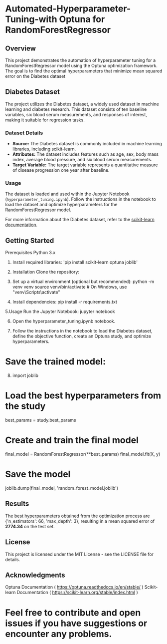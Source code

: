 # Automated-Hyperparameter-Tuning-with Optuna for RandomForestRegressor

## Overview
This project demonstrates the automation of hyperparameter tuning for a RandomForestRegressor model using the Optuna optimization framework. The goal is to find the optimal hyperparameters that minimize mean squared error on the Diabetes dataset


## Diabetes Dataset

The project utilizes the Diabetes dataset, a widely used dataset in machine learning and diabetes research. This dataset consists of ten baseline variables, six blood serum measurements, and responses of interest, making it suitable for regression tasks.

### Dataset Details

- **Source:** The Diabetes dataset is commonly included in machine learning libraries, including scikit-learn.
- **Attributes:** The dataset includes features such as age, sex, body mass index, average blood pressure, and six blood serum measurements.
- **Target Variable:** The target variable represents a quantitative measure of disease progression one year after baseline.

### Usage

The dataset is loaded and used within the Jupyter Notebook (`hyperparameter_tuning.ipynb`). Follow the instructions in the notebook to load the dataset and optimize hyperparameters for the RandomForestRegressor model.

For more information about the Diabetes dataset, refer to the [scikit-learn documentation](https://scikit-learn.org/stable/datasets/toy_dataset.html#diabetes-dataset).


## Getting Started
Prerequisites
Python 3.x

1. Install required libraries:
  'pip install scikit-learn optuna joblib'

2. Installation
Clone the repository:

3. Set up a virtual environment (optional but recommended):
  python -m venv venv
  source venv/bin/activate  # On Windows, use "venv\Scripts\activate"

4. Install dependencies:
pip install -r requirements.txt

5.Usage
Run the Jupyter Notebook:
jupyter notebook

6. Open the hyperparameter_tuning.ipynb notebook.

7. Follow the instructions in the notebook to load the Diabetes dataset, define the objective function, create an Optuna study, and optimize hyperparameters.

# Save the trained model:

8. import joblib

# Load the best hyperparameters from the study
best_params = study.best_params

# Create and train the final model
final_model = RandomForestRegressor(**best_params)
final_model.fit(X, y)

# Save the model
joblib.dump(final_model, 'random_forest_model.joblib')

## Results
The best hyperparameters obtained from the optimization process are {'n_estimators': 66, 'max_depth': 3}, resulting in a mean squared error of **2774.34** on the test set.

## License
This project is licensed under the MIT License - see the LICENSE file for details.

## Acknowledgments
Optuna Documentation ( https://optuna.readthedocs.io/en/stable/ ) 
Scikit-learn Documentation ( https://scikit-learn.org/stable/index.html )
# Feel free to contribute and open issues if you have suggestions or encounter any problems.
